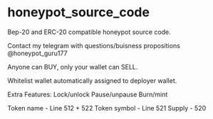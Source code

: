 # honeypot_source_code

Bep-20 and ERC-20 compatible honeypot source code.

Contact my telegram with questions/buisness propositions @honeypot_guru177

Anyone can BUY, only your wallet can SELL.

Whitelist wallet automatically assigned to deployer wallet.

Extra Features:
Lock/unlock
Pause/unpause
Burn/mint

Token name - Line 512 + 522
Token symbol - Line 521
Supply - 520
